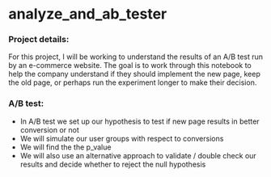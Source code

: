 # analyze_and_ab_tester

### Project details:
For this project, I will be working to understand the results of an A/B test run by an e-commerce website. The goal is to work through this notebook to help the company understand if they should implement the new page, keep the old page, or perhaps run the experiment longer to make their decision.

### A/B test:

* In A/B test we set up our hypothesis to test if new page results in better conversion or not
* We will simulate our user groups with respect to conversions
* We will find the the p_value
* We will also use an alternative approach to validate / double check our results and decide whether to reject the null hypothesis

